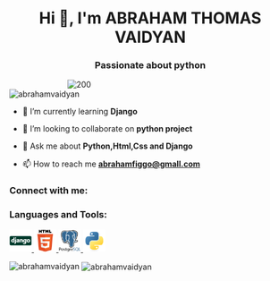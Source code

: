 
<h1 align="center">Hi 👋, I'm ABRAHAM THOMAS VAIDYAN</h1>
<h3 align="center">Passionate about python</h3>
<img align="right" alt="200" width="400" src="https://camo.githubusercontent.com/5ddf73ad3a205111cf8c686f687fc216c2946a75005718c8da5b837ad9de78c9/68747470733a2f2f7468756d62732e6766796361742e636f6d2f4576696c4e657874446576696c666973682d736d616c6c2e676966">

<p align="left"> <img src="https://komarev.com/ghpvc/?username=abrahamvaidyan&label=Profile%20views&color=0e75b6&style=flat" alt="abrahamvaidyan" /> </p>

- 🌱 I’m currently learning **Django**

- 👯 I’m looking to collaborate on **python project**

- 💬 Ask me about **Python,Html,Css and Django**

- 📫 How to reach me **abrahamfiggo@gmaIl.com**

<h3 align="left">Connect with me:</h3>
<p align="left">
</p>

<h3 align="left">Languages and Tools:</h3>
<p align="left"> <a href="https://www.djangoproject.com/" target="_blank" rel="noreferrer"> <img src="https://raw.githubusercontent.com/devicons/devicon/master/icons/django/django-original.svg" alt="django" width="40" height="40"/> </a> <a href="https://www.w3.org/html/" target="_blank" rel="noreferrer"> <img src="https://raw.githubusercontent.com/devicons/devicon/master/icons/html5/html5-original-wordmark.svg" alt="html5" width="40" height="40"/> </a> <a href="https://www.postgresql.org" target="_blank" rel="noreferrer"> <img src="https://raw.githubusercontent.com/devicons/devicon/master/icons/postgresql/postgresql-original-wordmark.svg" alt="postgresql" width="40" height="40"/> </a> <a href="https://www.python.org" target="_blank" rel="noreferrer"> <img src="https://raw.githubusercontent.com/devicons/devicon/master/icons/python/python-original.svg" alt="python" width="40" height="40"/> </a> </p>

<p><img align="left" src="https://github-readme-stats.vercel.app/api/top-langs?username=abrahamvaidyan&show_icons=true&locale=en&layout=compact" alt="abrahamvaidyan" /></p>

<p>&nbsp;<img align="center" src="https://github-readme-stats.vercel.app/api?username=abrahamvaidyan&show_icons=true&locale=en" alt="abrahamvaidyan" /></p>
